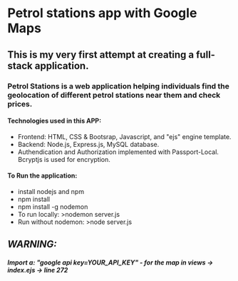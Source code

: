 # Petrol stations app with Google Maps
## This is my very first attempt at creating a full-stack application.

### Petrol Stations is a web application helping individuals find the geolocation of different  petrol stations near them and check prices. 

#### Technologies used in this APP:

- Frontend: HTML, CSS & Bootsrap, Javascript, and "ejs" engine template.
- Backend: Node.js, Express.js, MySQL database.
- Authendication and Authorization implemented with Passport-Local. Bcryptjs is used for encryption.

#### To Run the application:

- install nodejs and npm
- npm install
- npm install -g nodemon
- To run locally: >nodemon server.js
- Run without nodemon: >node server.js

## ***WARNING:***
##### Import a: "google api key=YOUR_API_KEY" - for the map in views -> index.ejs -> line 272
